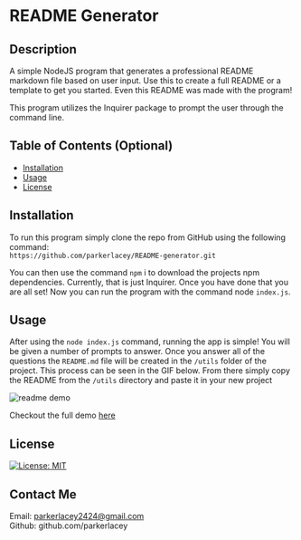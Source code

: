 # README Generator

## Description

A simple NodeJS program that generates a professional README markdown file based on user input. Use this to create a full README or a template to get you started. Even this README was made with the program!

This program utilizes the Inquirer package to prompt the user through the command line.

## Table of Contents (Optional)

- [Installation](#installation)
- [Usage](#usage)
- [License](#license)

## Installation

To run this program simply clone the repo from GitHub using the following command: <br>
`https://github.com/parkerlacey/README-generator.git`

You can then use the command `npm` i to download the projects npm dependencies. Currently, that is just Inquirer. Once you have done that you are all set! Now you can run the program with the command node `index.js`.

## Usage

After using the `node index.js` command, running the app is simple! You will be given a number of prompts to answer. Once you answer all of the questions the `README.md` file will be created in the `/utils` folder of the project. This process can be seen in the GIF below. From there simply copy the README from the `/utils` directory and paste it in your new project

![readme demo](assets/READMEgenerator.png)

Checkout the full demo [here](https://www.youtube.com/watch?v=DOzxVqN6m8A)
## License

[![License: MIT](https://img.shields.io/badge/License-MIT-yellow.svg)](https://opensource.org/licenses/MIT)

## Contact Me

Email: parkerlacey2424@gmail.com <br>
Github: github.com/parkerlacey

